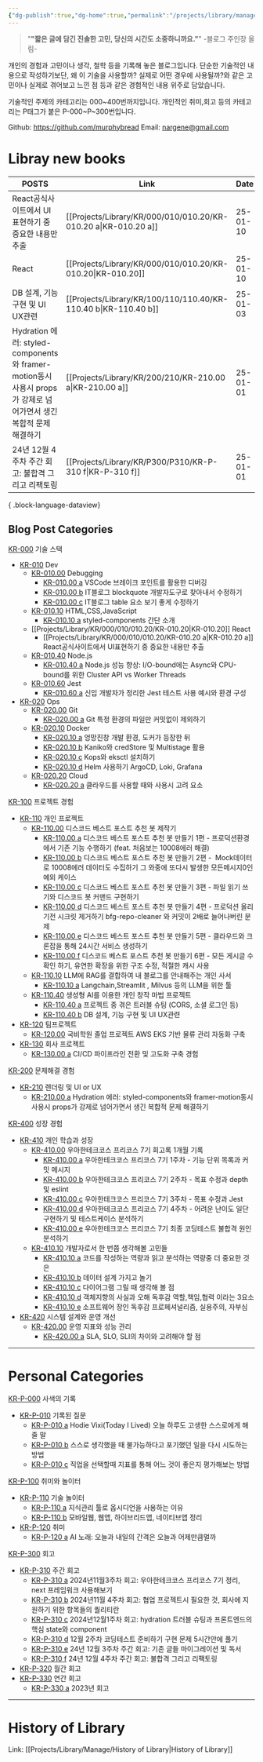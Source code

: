 ```yaml
---
{"dg-publish":true,"dg-home":true,"permalink":"/projects/library/manage/hompage/","tags":["gardenEntry"],"dgPassFrontmatter":true,"noteIcon":"0","created":"2023-12-20T12:21:00.425+09:00","updated":"2025-01-10T20:57:48.067+09:00"}
---
```


> "**"짧은 글에 담긴 진솔한 고민, 당신의 시간도 소중하니까요."**"
	-블로그 주인장 올림-

개인의 경험과 고민이나 생각, 철학 등을 기록해 놓은 블로그입니다.
단순한 기술적인 내용으로 작성하기보단, 왜 이 기술을 사용할까? 실제로 어떤 경우에 사용될까?와 같은 고민이나 실제로 겪어보고 느낀 점 등과 같은 경험적인 내용 위주로 담았습니다.

기술적인 주제의 카테고리는 000~400번까지입니다.
개인적인 취미,회고 등의 카테고리는 P태그가 붙은 P-000~P~300번입니다.  

Github: https://github.com/murphybread
Email: nargene@gmail.com
# Libray new books
| POSTS                                                                                | Link                                                               | Date     | Tags                                                                                          |
| ------------------------------------------------------------------------------------ | ------------------------------------------------------------------ | -------- | --------------------------------------------------------------------------------------------- |
| React공식사이트에서 UI표현하기 중 중요한 내용만 추출                                                     | [[Projects/Library/KR/000/010/010.20/KR-010.20 a\|KR-010.20 a]] | 25-01-10 | <ul><li>#React</li></ul>                                                                      |
| React                                                                                | [[Projects/Library/KR/000/010/010.20/KR-010.20\|KR-010.20]]     | 25-01-10 | <ul><li>#React</li></ul>                                                                      |
| DB 설계, 기능 구현 및 UI UX관련                                                               | [[Projects/Library/KR/100/110/110.40/KR-110.40 b\|KR-110.40 b]] | 25-01-03 | <ul><li>#개인프로젝트</li></ul>                                                                     |
| Hydration 에러: styled-components와 framer-motion동시 사용시 props가 강제로 넘어가면서 생긴 복합적 문제 해결하기 | [[Projects/Library/KR/200/210/KR-210.00 a\|KR-210.00 a]]        | 25-01-01 | <ul><li>#React_Next</li><li>#React</li><li>#styled_comonents</li><li>#framer_motion</li></ul> |
| 24년 12월 4주차 주간 회고: 불합격 그리고 리팩토링                                                      | [[Projects/Library/KR/P300/P310/KR-P-310 f\|KR-P-310 f]]        | 25-01-01 | <ul><li>#주간회고</li><li>#회고</li></ul>                                                           |

{ .block-language-dataview}

## Blog Post Categories

[KR-000](app://obsidian.md/KR-000) 기술 스택

- [KR-010](app://obsidian.md/KR-010) Dev
    - [KR-010.00](app://obsidian.md/KR-010.00) Debugging
        - [KR-010.00 a](app://obsidian.md/KR-010.00%20a) VSCode 브레이크 포인트를 활용한 디버깅
        - [KR-010.00 b](app://obsidian.md/KR-010.00%20b) IT블로그 blockquote 개발자도구로 찾아내서 수정하기
        - [KR-010.00 c](app://obsidian.md/KR-010.00%20c) IT블로그 table 요소 보기 좋게 수정하기
    - [KR-010.10](app://obsidian.md/KR-010.10) HTML,CSS,JavaScript
        - [KR-010.10 a](app://obsidian.md/KR-010.10%20a) styled-components 간단 소개
    - [[Projects/Library/KR/000/010/010.20/KR-010.20\|KR-010.20]] React
	    - [[Projects/Library/KR/000/010/010.20/KR-010.20 a\|KR-010.20 a]] React공식사이트에서 UI표현하기 중 중요한 내용만 추출
    - [KR-010.40](app://obsidian.md/KR-010.40) Node.js
        - [KR-010.40 a](app://obsidian.md/KR-010.40%20a) Node.js 성능 향상: I/O-bound에는 Async와 CPU-bound를 위한 Cluster API vs Worker Threads
    - [KR-010.60](app://obsidian.md/KR-010.60) Jest
        - [KR-010.60 a](app://obsidian.md/KR-010.60%20a) 신입 개발자가 정리한 Jest 테스트 사용 예시와 환경 구성
- [KR-020](app://obsidian.md/KR-020) Ops
    - [KR-020.00](app://obsidian.md/KR-020.00) Git
        - [KR-020.00 a](app://obsidian.md/KR-020.00%20a) Git 특정 환경의 파일만 커밋없이 제외하기
    - [KR-020.10](app://obsidian.md/KR-020.10) Docker
        - [KR-020.10 a](app://obsidian.md/KR-020.10%20a) 엉망진창 개발 환경, 도커가 등장한 뒤
        - [KR-020.10 b](app://obsidian.md/KR-020.10%20b) Kaniko와 credStore 및 Multistage 활용
        - [KR-020.10 c](app://obsidian.md/KR-020.10%20c) Kops와 eksctl 설치하기
        - [KR-020.10 d](app://obsidian.md/KR-020.10%20d) Helm 사용하기 ArgoCD, Loki, Grafana
    - [KR-020.20](app://obsidian.md/KR-020.20) Cloud
        - [KR-020.20 a](app://obsidian.md/KR-020.20%20a) 클라우드를 사용할 때와 사용시 고려 요소

[KR-100](app://obsidian.md/KR-100) 프로젝트 경험

- [KR-110](app://obsidian.md/KR-110) 개인 프로젝트
    - [KR-110.00](app://obsidian.md/KR-110.00) 디스코드 베스트 포스트 추천 봇 제작기
        - [KR-110.00 a](app://obsidian.md/KR-110.00%20a) 디스코드 베스트 포스트 추천 봇 만들기 1편 - 프로덕션환경에서 기존 기능 수행하기 (feat. 처음보는 10008에러 해결)
        - [KR-110.00 b](app://obsidian.md/KR-110.00%20b) 디스코드 베스트 포스트 추천 봇 만들기 2편 -  Mock데이터로 10008에러 데이터도 수집하기 그 와중에 또다시 발생한 모든메시지0인 예외 케이스
        - [KR-110.00 c](app://obsidian.md/KR-110.00%20c) 디스코드 베스트 포스트 추천 봇 만들기 3편 - 파일 읽기 쓰기와 디스코드 봇 커맨드 구현하기
        - [KR-110.00 d](app://obsidian.md/KR-110.00%20d) 디스코드 베스트 포스트 추천 봇 만들기 4편 - 프로덕션 올리기전 시크릿 제거하기 bfg-repo-cleaner 와 커밋이 2배로 늘어나버린 문제
        - [KR-110.00 e](app://obsidian.md/KR-110.00%20e) 디스코드 베스트 포스트 추천 봇 만들기 5편 - 클라우드와 크론잡을 통해 24시간 서비스 생성하기
        - [KR-110.00 f](app://obsidian.md/KR-110.00%20f) 디스코드 베스트 포스트 추천 봇 만들기 6편 - 모든 게시글 수 확인 하기, 유연한 확장을 위한 구조 수정, 적절한 캐시 사용
    - [KR-110.10](app://obsidian.md/KR-110.10) LLM에 RAG를 결합하여 내 블로그를 안내해주는 개인 사서
        - [KR-110.10 a](app://obsidian.md/KR-110.10%20a) Langchain,Streamlit , Milvus 등의 LLM을 위한 툴
    - [KR-110.40](app://obsidian.md/KR-110.40) 생성형 AI를 이용한 개인 창작 마법 프로젝트
        - [KR-110.40 a](app://obsidian.md/KR-110.40%20a) 프로젝트 중 겪은 트러블 슈팅 (CORS, 소셜 로그인 등)
        - [KR-110.40 b](app://obsidian.md/KR-110.40%20b) DB 설계, 기능 구현 및 UI UX관련
- [KR-120](app://obsidian.md/KR-120) 팀프로젝트
    - [KR-120.00](app://obsidian.md/KR-120.00) 국비학원 졸업 프로젝트 AWS EKS 기반 물류 관리 자동화 구축
- [KR-130](app://obsidian.md/KR-130) 회사 프로젝트
    - [KR-130.00 a](app://obsidian.md/KR-130.00%20a) CI/CD 파이프라인 전환 및 고도화 구축 경험

[KR-200](app://obsidian.md/KR-200) 문제해결 경험

- [KR-210](app://obsidian.md/KR-210) 렌더링 및 UI or UX
    - [KR-210.00 a](app://obsidian.md/KR-210.00%20a) Hydration 에러: styled-components와 framer-motion동시 사용시 props가 강제로 넘어가면서 생긴 복합적 문제 해결하기

[KR-400](app://obsidian.md/KR-400) 성장 경험

- [KR-410](app://obsidian.md/KR-410) 개인 학습과 성장
    - [KR-410.00](app://obsidian.md/KR-410.00) 우아한테크코스 프리코스 7기 회고록 1개월 기록
        - [KR-410.00 a](app://obsidian.md/KR-410.00%20a) 우아한테크코스 프리코스 7기 1주차 - 기능 단위 목록과 커밋 메시지
        - [KR-410.00 b](app://obsidian.md/KR-410.00%20b) 우아한테크코스 프리코스 7기 2주차 - 목표 수정과 depth 및 eslint
        - [KR-410.00 c](app://obsidian.md/KR-410.00%20c) 우아한테크코스 프리코스 7기 3주차 - 목표 수정과 Jest
        - [KR-410.00 d](app://obsidian.md/KR-410.00%20d) 우아한테크코스 프리코스 7기 4주차 - 어려운 난이도 일단 구현하기 및 테스트케이스 분석하기
        - [KR-410.00 e](app://obsidian.md/KR-410.00%20e) 우아한테크코스 프리코스 7기 최종 코딩테스트 불합격 원인 분석하기
    - [KR-410.10](app://obsidian.md/KR-410.10) 개발자로서 한 번쯤 생각해볼 고민들
        - [KR-410.10 a](app://obsidian.md/KR-410.10%20a) 코드를 작성하는 역량과 읽고 분석하는 역량중 더 중요한 것은
        - [KR-410.10 b](app://obsidian.md/KR-410.10%20b) 데이터 설계 가지고 놀기
        - [KR-410.10 c](app://obsidian.md/KR-410.10%20c) 다이어그램 그릴 때 생각해 볼 점
        - [KR-410.10 d](app://obsidian.md/KR-410.10%20d) 객체지향의 사실과 오해 독후감 역할,책임,협력 이라는 3요소
        - [KR-410.10 e](app://obsidian.md/KR-410.10%20e) 소프트웨어 장인 독후감 프로페셔널리즘, 실용주의, 자부심
- [KR-420](app://obsidian.md/KR-420) 시스템 설계와 운영 개선
    - [KR-420.00](app://obsidian.md/KR-420.00) 운영 지표와 성능 관리
        - [KR-420.00 a](app://obsidian.md/KR-420.00%20a) SLA, SLO, SLI의 차이와 고려해야 할 점

---
# Personal Categories
[KR-P-000](app://obsidian.md/KR-P-000) 사색의 기록
- [KR-P-010](app://obsidian.md/KR-P-010) 기록된 질문
    - [KR-P-010 a](app://obsidian.md/KR-P-010%20a) Hodie Vixi(Today I Lived) 오늘 하루도 고생한 스스로에게 해줄 말
    - [KR-P-010 b](app://obsidian.md/KR-P-010%20b) 스스로 생각했을 때 불가능하다고 포기했던 일을 다시 시도하는 방법
    - [KR-P-010 c](app://obsidian.md/KR-P-010%20c) 직업을 선택할때 지표를 통해 어느 것이 좋은지 평가해보는 방법

[KR-P-100](app://obsidian.md/KR-P-100) 취미와 놀이터
- [KR-P-110](app://obsidian.md/KR-P-110) 기술 놀이터
    - [KR-P-110 a](app://obsidian.md/KR-P-110%20a) 지식관리 툴로 옵시디언을 사용하는 이유
    - [KR-P-110 b](app://obsidian.md/KR-P-110%20b) 모바일웹, 웹앱, 하이브리드앱, 네이티브앱 정리
- [KR-P-120](app://obsidian.md/KR-P-120) 취미
    - [KR-P-120 a](app://obsidian.md/KR-P-120%20a) AI 노래: 오늘과 내일의 간격은 오늘과 어제만큼멀까
	  

[KR-P-300](app://obsidian.md/KR-P-300) 회고
- [KR-P-310](app://obsidian.md/KR-P-310) 주간 회고
    - [KR-P-310 a](app://obsidian.md/KR-P-310%20a) 2024년11월3주차 회고: 우아한테크코스 프리코스 7기 정리, next 프레임워크 사용해보기
    - [KR-P-310 b](app://obsidian.md/KR-P-310%20b) 2024년11월 4주차 회고: 협업 프로젝트시 필요한 것, 회사에 지원하기 위한 항목들의 퀄리티란
    - [KR-P-310 c](app://obsidian.md/KR-P-310%20c) 2024년12월1주차 회고: hydration 트러블 슈팅과 프론트엔드의 핵심 state와 component
    - [KR-P-310 d](app://obsidian.md/KR-P-310%20d) 12월 2주차 코딩테스트 준비하기 구현 문제 5시간안에 풀기
    - [KR-P-310 e](app://obsidian.md/KR-P-310%20e) 24년 12월 3주차 주간 회고: 기존 글들 마이그레이션 및 독서
    - [KR-P-310 f](app://obsidian.md/KR-P-310%20f) 24년 12월 4주차 주간 회고: 불합격 그리고 리팩토링
- [KR-P-320](app://obsidian.md/KR-P-320) 월간 회고
- [KR-P-330](app://obsidian.md/KR-P-330) 연간 회고
    - [KR-P-330 a](app://obsidian.md/KR-P-330%20a) 2023년 회고


---
# History of Library
Link:  [[Projects/Library/Manage/History of Library\|History of Library]]





